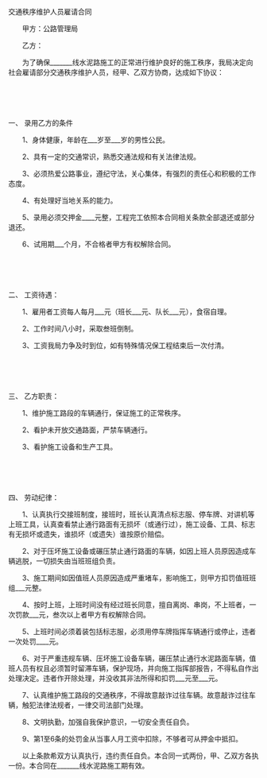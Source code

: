 



交通秩序维护人员雇请合同



 

　　甲方：公路管理局

　　乙方：　　

　　为了确保_______线水泥路施工的正常进行维护良好的施工秩序，我局决定向社会雇请部分交通秩序维护人员，经甲、乙双方协商，达成如下协议：

　　

　　

一、
录用乙方的条件

　　1、身体健康，年龄在___岁至___岁的男性公民。

　　2、具有一定的交通常识，熟悉交通法规和有关法律法规。

　　3、必须热爱公路事业，遵纪守法，关心集体，有强烈的责任心和积极的工作态度。

　　4、有处理好当地关系的能力。

　　5、录用必须交押金____元整，工程完工依照本合同相关条款全部退还或部分退还。

　　6、试用期___个月，不合格者甲方有权解除合同。

　　

　　

二、
工资待遇：

　　1、雇用者工资每人每月___元（班长___元、队长___元），食宿自理。

　　2、工作时间八小时，采取叁班倒制。

　　3、工资我局力争及时到位，如有特殊情况保工程结束后一次付清。

　　

　　

三、
乙方职责：

　　1、维护施工路段的车辆通行，保证施工的正常秩序。

　　2、看护未开放交通路面，严禁车辆通行。

　　3、看护施工设备和生产工具。

　　

　　

四、
劳动纪律：

　　1、认真执行交接班制度，接班时，班长认真清点标志服、停车牌、对讲机等上班工具，认真查看禁止通行路面有无损坏（或通行过），施工设备、工具、标志有无损坏或遗失，谁损坏（或遗失）谁按原价赔偿。

　　2、对于压坏施工设备或碾压禁止通行路面的车辆，如因上班人员原因造成车辆逃脱，一切损失由当班班组负责。

　　3、施工期间如因值班人员原因造成严重堵车，影响施工，则甲方扣罚值班班组___元整。

　　4、按时上班，上班时间没有经过班长同意，擅自离岗、串岗，不上班者，一次罚款___元，叁次以上者甲方有权解除合同。

　　5、上班时间必须着装包括标志服，必须用停车牌指挥车辆通行或停止，违者一次处罚____元。

　　6、对于严重违规车辆、压坏施工设备车辆，碾压禁止通行水泥路面车辆，值班人员有权且必须暂时留滞车辆，保护现场，并向施工指挥部报告，不得私自作出处理决定。违者作开除处理，并没收其非法所得和扣罚___元至___元。

　　7、认真维护施工路段的交通秩序，不得故意敲诈过往车辆。故意敲诈过往车辆，触犯法律法规者，一律交司法部门处理。

　　8、文明执勤，加强自我保护意识，一切安全责任自负。

　　9、第1至6条的处罚金从当事人月工资中扣除，不够者可从押金中抵扣。

　　以上条款希双方认真执行，违约责任自负。本合同一式两份，甲、乙双方各执一份。本合同在_______线水泥路施工期有效。